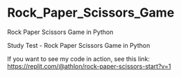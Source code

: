 # Rock_Paper_Scissors_Game
Rock Paper Scissors Game in Python

Study Test - Rock Paper Scissors Game in Python

If you want to see my code in action, see this link: https://replit.com/@athlon/rock-paper-scissors-start?v=1
